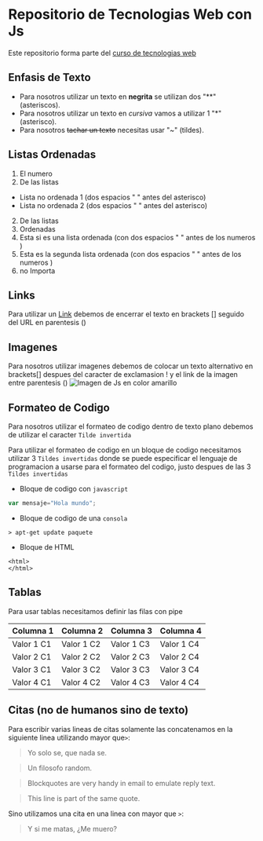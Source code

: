 # Repositorio de Tecnologias Web con Js

Este repositorio forma parte del  [curso de tecnologias web](https://github.com/adrianeguez/Tec_Web_Js_2016_B)

## Enfasis de Texto

* Para nosotros utilizar un texto en **negrita** se utilizan dos "**" (asteriscos).
* Para nosotros utilizar un texto en *cursiva* vamos a utilizar 1 "*" (asterisco).
* Para nosotros ~~tachar un texto~~ necesitas usar "~" (tildes).

## Listas Ordenadas

1. El numero 
2. De las listas
  * Lista no ordenada 1 (dos espacios " " antes del asterisco)
  * Lista no ordenada 2 (dos espacios " " antes del asterisco)
2. De las listas
1. Ordenadas
  1. Esta si es una lista ordenada (con dos espacios " " antes de los numeros )
  1. Esta es la segunda lista ordenada (con dos espacios " " antes de los numeros )
4. no Importa

## Links 

Para utilizar un [Link](https://github.com/adrianeguez/Tec_Web_Js_2016_B) debemos de encerrar el texto en brackets [] seguido del URL en parentesis ()

## Imagenes 

Para nosotros utilizar imagenes debemos de colocar un texto alternativo en brackets[] despues del caracter de exclamasion ! y el link de la imagen entre parentesis () 
![Imagen de Js en color amarillo](http://nodeframework.com/assets/img/js.png "Javascript")
## Formateo de Codigo

Para nosotros utilizar el formateo de codigo dentro de texto plano debemos de utilizar el caracter `Tilde invertida`

Para utilizar el formateo de codigo en un bloque de codigo necesitamos utilizar 3 `Tildes invertidas` donde se puede especificar el lenguaje de programacion a usarse para el formateo del codigo, justo despues de las 3 `Tildes invertidas`

* Bloque de codigo con `javascript`

```javascript
var mensaje="Hola mundo";
```

* Bloque de codigo de una `consola`

```
> apt-get update paquete
```

* Bloque de HTML

```
<html>
</html>
```

## Tablas

Para usar tablas necesitamos definir las filas con pipe

  Columna 1 | Columna 2 | Columna 3 | Columna 4
--- | --- | --- | ---
 Valor 1 C1 | Valor 1 C2 | Valor 1 C3  | Valor 1 C4
 Valor 2 C1 | Valor 2 C2 | Valor 2 C3  | Valor 2 C4
 Valor 3 C1 | Valor 3 C2 | Valor 3 C3  | Valor 3 C4
 Valor 4 C1 | Valor 4 C2 | Valor 4 C3  | Valor 4 C4

## Citas (no de humanos sino de texto)

Para escribir varias lineas de citas solamente las concatenamos en la siguiente linea utilizando mayor que`>`:

> Yo solo se, que nada se.

> Un filosofo random.

> Blockquotes are very handy in email to emulate reply text.

> This line is part of the same quote.

Sino utilizamos una cita en una linea con mayor que `>`:

> Y si me matas, ¿Me muero?






